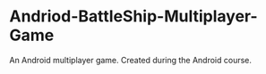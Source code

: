 # Andriod-BattleShip-Multiplayer-Game
An Android multiplayer game. Created during the Android course.
